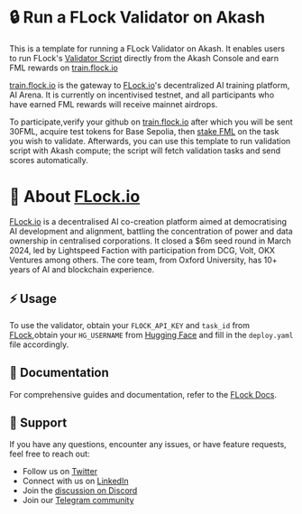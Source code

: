 # 🔒 Run a FLock Validator on Akash

This is a template for running a FLock Validator on Akash. It enables users to run FLock's [Validator Script](https://github.com/FLock-io/llm-loss-validator/tree/main) directly from the Akash Console and earn FML rewards on [train.flock.io](http://train.flock.io/)

[train.flock.io](http://train.flock.io/) is the gateway to [FLock.io](http://flock.io/)'s decentralized AI training platform, AI Arena. It is currently on incentivised testnet, and all participants who have earned FML rewards will receive mainnet airdrops.

To participate,verify your github on [train.flock.io](http://train.flock.io/) after which you will be sent 30FML, acquire test tokens for Base Sepolia, then [stake FML](https://train.flock.io/stake) on the task you wish to validate.  Afterwards, you can use this template to run validation script with Akash compute; the script will fetch validation tasks and send scores automatically.

# 🚀 About [FLock.io](http://flock.io/)

[FLock.io](http://flock.io/) is a decentralised AI co-creation platform aimed at democratising AI development and alignment, battling the concentration of power and data ownership in centralised corporations. It closed a $6m seed round in March 2024, led by Lightspeed Faction with participation from DCG, Volt, OKX Ventures among others. The core team, from Oxford University, has 10+ years of AI and blockchain experience.

## ⚡ Usage

To use the validator, obtain your `FLOCK_API_KEY` and `task_id` from [FLock](https://train.flock.io),obtain your `HG_USERNAME` from [Hugging Face](https://huggingface.co/) and fill in the `deploy.yaml` file accordingly.

## 📖 Documentation

For comprehensive guides and documentation, refer to the [FLock Docs](https://docs.flock.io/flock-product/ai-arena/validator-guide).

## 🙋 Support

If you have any questions, encounter any issues, or have feature requests, feel free to reach out:

- Follow us on [Twitter](https://twitter.com/flock_io)
- Connect with us on [LinkedIn](https://www.linkedin.com/company/flock-io/)
- Join the [discussion on Discord](https://discord.com/invite/ay8MnJCg2W)
- Join our [Telegram community](https://t.me/flock_io_community)
